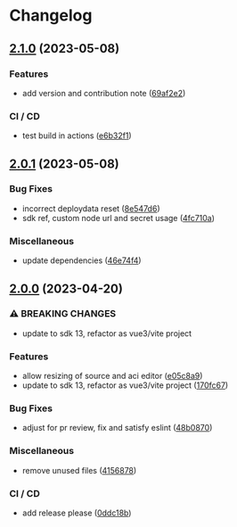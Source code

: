 # Changelog

## [2.1.0](https://github.com/aeternity/aepp-contracts/compare/v2.0.1...v2.1.0) (2023-05-08)


### Features

* add version and contribution note ([69af2e2](https://github.com/aeternity/aepp-contracts/commit/69af2e2cf70e7d86ca5c6c055f0bb5076675b776))


### CI / CD

* test build in actions ([e6b32f1](https://github.com/aeternity/aepp-contracts/commit/e6b32f1ddc0bf58cb22dd3a328a61ba30fafa8e3))

## [2.0.1](https://github.com/aeternity/aepp-contracts/compare/v2.0.0...v2.0.1) (2023-05-08)


### Bug Fixes

* incorrect deploydata reset ([8e547d6](https://github.com/aeternity/aepp-contracts/commit/8e547d6759ba3e11830c2f0c8bda9d3f0df11964))
* sdk ref, custom node url and secret usage ([4fc710a](https://github.com/aeternity/aepp-contracts/commit/4fc710ac5335dd46460b2c72721303b8a8353e1c))


### Miscellaneous

* update dependencies ([46e74f4](https://github.com/aeternity/aepp-contracts/commit/46e74f4a3e9e0d0212ee3b5a00a0d1bad12a07bf))

## [2.0.0](https://github.com/aeternity/aepp-contracts/compare/1.1.2...v2.0.0) (2023-04-20)


### ⚠ BREAKING CHANGES

* update to sdk 13, refactor as vue3/vite project

### Features

* allow resizing of source and aci editor ([e05c8a9](https://github.com/aeternity/aepp-contracts/commit/e05c8a910b6d8f389021731c9579c4ac61f434b3))
* update to sdk 13, refactor as vue3/vite project ([170fc67](https://github.com/aeternity/aepp-contracts/commit/170fc67875cc834871b6cd50d4621dc26d61c153))


### Bug Fixes

* adjust for pr review, fix and satisfy eslint ([48b0870](https://github.com/aeternity/aepp-contracts/commit/48b0870d5cb0ebc36e6a7e83104a5e039ad00bfc))


### Miscellaneous

* remove unused files ([4156878](https://github.com/aeternity/aepp-contracts/commit/4156878fafdea0366c812a2bd09222b6dc0b67eb))


### CI / CD

* add release please ([0ddc18b](https://github.com/aeternity/aepp-contracts/commit/0ddc18b2e083862a9afdfac767c68ce9188c3dab))
